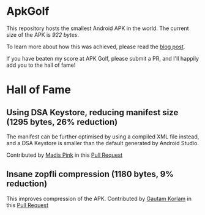 # ApkGolf
This repository hosts the smallest Android APK in the world. The current size of the APK is *922 bytes*.

To learn more about how this was achieved, please read the [blog post](https://fractalwrench.co.uk/posts/playing-apk-golf-how-low-can-an-android-app-go/).

If you have beaten my score at APK Golf, please submit a PR, and I'll happily add you to the hall of fame!


# Hall of Fame

## Using DSA Keystore, reducing manifest size (1295 bytes, 26% reduction)
The manifest can be further optimised by using a compiled XML file instead, and a DSA Keystore is smaller than the default generated by Android Studio.

Contributed by [Madis Pink](https://github.com/madisp) in this [Pull Request](https://github.com/fractalwrench/ApkGolf/pull/3)

## Insane zopfli compression (1180 bytes, 9% reduction)
This improves compression of the APK.
Contributed by [Gautam Korlam](https://github.com/kageiit) in this [Pull Request](https://github.com/fractalwrench/ApkGolf/pull/5)
